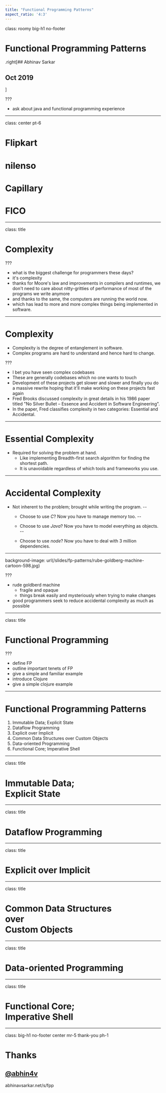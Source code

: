 ```yaml
---
title: "Functional Programming Patterns"
aspect_ratio: '4:3'
---
```


class: roomy big-h1 no-footer

# Functional Programming Patterns
.right[## Abhinav Sarkar
  ## Oct 2019
]

???

- ask about java and functional programming experience

---
class: center pt-6

# Flipkart
# nilenso
# Capillary
# FICO

---
class: title

# Complexity

???

- what is the biggest challenge for programmers these days?
- it's complexity
- thanks for Moore's law and improvements in compilers and runtimes, we don't need to care about nitty-gritties of performance of most of the programs we write anymore
- and thanks to the same, the computers are running the world now.
- which has lead to more and more complex things being implemented in software.

---

# Complexity

- Complexity is the degree of entanglement in software.
- Complex programs are hard to understand and hence hard to change.

???

- I bet you have seen complex codebases
- These are generally codebases which no one wants to touch
- Development of these projects get slower and slower and finally you do a massive rewrite hoping that it'll make working on these projects fast again
- Fred Brooks discussed complexity in great details in his 1986 paper titled "No Silver Bullet – Essence and Accident in Software Engineering".
- In the paper, Fred classifies complexity in two categories: Essential and Accidental.

---

# Essential Complexity

- Required for solving the problem at hand.
  - Like implementing Breadth-first search algorithm for finding the shortest path.
  - It is unavoidable regardless of which tools and frameworks you use.

---

# Accidental Complexity

- Not inherent to the problem; brought while writing the program.
--

  - Choose to use _C_? Now you have to manage memory too.
--

  - Choose to use _Java_? Now you have to model everything as objects.
--

  - Choose to use _node_? Now you have to deal with 3 million dependencies.

---
background-image: url(/slides/fp-patterns/rube-goldberg-machine-cartoon-598.jpg)

???

- rude goldberd machine
  - fragile and opaque
  - things break easily and mysteriously when trying to make changes
- good programmers seek to reduce accidental complexity as much as possible

---
class: title

# Functional Programming

???

- define FP
- outline important tenets of FP
- give a simple and familiar example
- introduce Clojure
- give a simple clojure example

---

# Functional Programming Patterns

1. Immutable Data; Explicit State
1. Dataflow Programming
1. Explicit over Implicit
1. Common Data Structures over Custom Objects
1. Data-oriented Programming
1. Functional Core; Imperative Shell

---
class: title
# Immutable Data; <br> Explicit State

---
class: title
# Dataflow Programming

---
class: title
# Explicit over Implicit

---
class: title
# Common Data Structures <br> over <br> Custom Objects

---
class: title
# Data-oriented Programming

---
class: title
# Functional Core; <br> Imperative Shell

---

class: big-h1 no-footer center mr-5 thank-you ph-1

# Thanks
## [@abhin4v](https://twitter.com/abhin4v)
abhinavsarkar.net/s/fpp